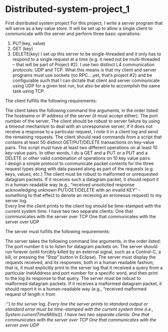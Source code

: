# Distributed-system-project_1
First distributed system project
For this project, I write a server program that will serve as a key value store.  It will be set up to allow a single client to communicate with the server and perform three basic operations: 
1) PUT(key, value)
2) GET (key)
3) DELETE(key) 
I set up this server to be single-threaded and it only has to respond to a single request at a time (e.g. it need not be multi-threaded – that will be part of Project #2). I use two distinct L4 communication protocols: UDP and TCP.  What this means is that my client and server programs must use sockets (no RPC….yet, that’s project #2) and be configurable such that I can dictate that client and server communicate using UDP for a given test run, but also be able to accomplish the same task using TCP. 

The client fulfills the following requirements:

The client takes the following command line arguments, in the order listed:
The hostname or IP address of the server (it must accept either).
The port number of the server.
The client should be robust to server failure by using a timeout mechanism to deal with an unresponsive server; if it does not receive a response to a particular request, I note it in a client log and send the remaining requests.
The client should read commands from a script that contains at least 50 distinct GET/PUT/DELETE transactions on key-value pairs. This script must have at least two different operations on at least 10 key-value pairs.   In other words, I do a GET and a PUT or a PUT and a DELETE or other valid combination of operations on 10 key value pairs.  
I design a simple protocol to communicate packet contents for the three request types along with data passed along as part of the requests (e.g. keys, values, etc.) The client must be robust to malformed or unrequested datagram packets. If it receives such a datagram packet, it should report it in a human-readable way (e.g., “received unsolicited response acknowledging unknown PUT/GET/DELETE with an invalid KEY” - something to that effect to denote an receiving an erroneous request) to my server log.   
Every line the client prints to the client log should be time-stamped with the current system time.
I have two two separate clients: 
One that communicates with the server over TCP
One that communicates with the server over UDP
 
The server must fulfills the following requirements:

The server takes the following command line arguments, in the order listed:
The port number it is to listen for datagram packets on.
The server should run forever (until forcibly killed by an external signal, such as a Control-C, a kill, or pressing the “Stop” button in Eclipse).
The server must display the requests received, and its responses, both in a human readable fashion; that is, it must explicitly print to the server log that it received a query from a particular InetAddress and port number for a specific word, and then print to the log its response to that query.
The server must be robust to malformed datagram packets. If it receives a malformed datagram packet, it should report it in a human-readable way (e.g., “received malformed request of length n from <address>:<port>”) to the server log. 
Every line the server prints to standard output or standard error must be time-stamped with the current system time (i.e., System.currentTimeMillis()).
I have two two separate clients: 
One that communicates with the server over TCP
One that communicates with the server over UDP
